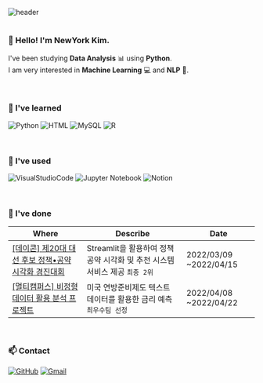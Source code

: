 ![header](https://capsule-render.vercel.app/api?type=cylinder&color=B5C7ED&height=150&section=header&text=NewYork%20Kim&fontSize=90&fontAlignY=70)
# 
### 👋 Hello! I'm NewYork Kim.

I've been studying __Data Analysis__ 📊 using __Python__.  
I am very interested in __Machine Learning__ 💻 and __NLP__ 💬.

<br/> 

### 💙 I've learned
![Python](https://img.shields.io/badge/Python-3766AB?style=flat-square&logo=Python&logoColor=white) 
![HTML](https://img.shields.io/badge/HTML-E34F26?style=flat-square&logo=HTML5&logoColor=white) 
![MySQL](https://img.shields.io/badge/MySQL-4479A1?style=flat-square&logo=MySQL&logoColor=white) 
![R](https://img.shields.io/badge/R-276DC3?style=flat-square&logo=R&logoColor=white)

<br/>

### 🤍 I've used
![VisualStudioCode](https://img.shields.io/badge/Visual%20Studio%20Code-007ACC?style=flat-square&logo=VisualStudioCode&logoColor=white) 
![Jupyter Notebook](https://img.shields.io/badge/Jupyter%20Notebook-F37626?style=flat-square&logo=Jupyter&logoColor=white) 
![Notion](https://img.shields.io/badge/Notion-000000?style=flat-square&logo=Notion&logoColor=white)

<br/>

### 🎨 I've done
|Where|Describe|Date|
|------|---|---|
|[[데이콘] 제20대 대선 후보 정책•공약 시각화 경진대회](https://github.com/NewYorkKim/Promise_Visualization)|Streamlit을 활용하여 정책 공약 시각화 및 추천 시스템 서비스 제공 `최종 2위`|2022/03/09 ~2022/04/15|
|[[멀티캠퍼스] 비정형 데이터 활용 분석 프로젝트](https://github.com/NewYorkKim/Fed_Interest_Rate)|미국 연방준비제도 텍스트 데이터를 활용한 금리 예측 `최우수팀 선정`|2022/04/08 ~2022/04/22|

<br/>

### 📫 Contact
[![GitHub](http://img.shields.io/badge/GitHub-black?style=flat-square&logo=github&link=https://github.com/NewYorkKim)](https://github.com/NewYorkKim) 
[![Gmail](https://img.shields.io/badge/Gmail-d14836?style=flat-square&logo=Gmail&logoColor=white&link=mailto:newyorkkim1030@gmail.com)](mailto:newyorkkim1030@gmail.com)
